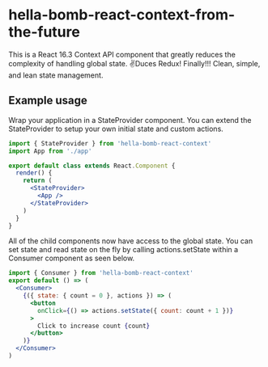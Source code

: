 # hella-bomb-react-context-from-the-future
This is a React 16.3 Context API component that greatly reduces the complexity of handling global state. ✌Duces Redux! Finally!!! Clean, simple, and lean state management.


## Example usage

Wrap your application in a StateProvider component. You can extend the StateProvider to setup your own initial state and custom actions.

```jsx
import { StateProvider } from 'hella-bomb-react-context'
import App from './app'

export default class extends React.Component {
  render() {
    return (
      <StateProvider>
        <App />
      </StateProvider>
    )
  }
}
```

All of the child components now have access to the global state. You can set state and read state on the fly by calling actions.setState within a Consumer component as seen below.

```jsx
import { Consumer } from 'hella-bomb-react-context'
export default () => (
  <Consumer>
    {({ state: { count = 0 }, actions }) => (
      <button
        onClick={() => actions.setState({ count: count + 1 })}
      >
        Click to increase count {count}
      </button>
    )}
  </Consumer>
)
```